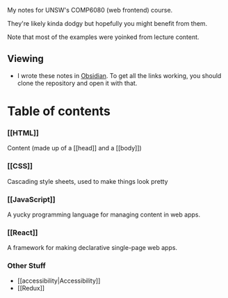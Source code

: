 My notes for UNSW's COMP6080 (web frontend) course.

They're likely kinda dodgy but hopefully you might benefit from them.

Note that most of the examples were yoinked from lecture content.

## Viewing
- I wrote these notes in [Obsidian](https://obsidian.md/). To get all the links working, you should clone the repository and open it with that.

# Table of contents
### [[HTML]]
Content (made up of a [[head]] and a [[body]])

### [[CSS]]
Cascading style sheets, used to make things look pretty

### [[JavaScript]]
A yucky programming language for managing content in web apps.

### [[React]]
A framework for making declarative single-page web apps.

### Other Stuff
- [[accessibility|Accessibility]]
- [[Redux]]